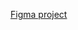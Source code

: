 [Figma project](https://www.figma.com/design/025I44Ztu931HJzSnCFeo8/WORKSHOP_4_Stuenko?node-id=1-52&t=IH1Lp6UfMpF7PGLc-0)
